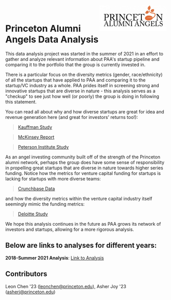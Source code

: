 <a href="https://www.princetonalumniangels.org/" target = "_blank"><img src="./2018-2021/paa_logo.png" width="210" height="80" align="right"/></a> 
<br>

# Princeton Alumni Angels Data Analysis


This data analysis project was started in the summer of 2021 in an effort to gather and analyze relevant information about PAA's startup pipeline and comparing it to the portfolio that the group is currently invested in.

There is a particular focus on the diversity metrics (gender, race/ethnicity) of all the startups that have applied to PAA and comparing it to the startup/VC industry as a whole. PAA prides itself in screening strong and innovative startups that are diverse in nature - this analysis serves as a "checkup" to see just how well (or poorly) the group is doing in following this statement.

You can read all about why and how diverse startups are great for idea and revenue generation here (and great for investors' returns too!):

> <a href="https://www.kauffmanfellows.org/journal_posts/the-pipeline-myth-ethnicity-fund-managers" target="_blank">Kauffman Study</a>

> <a href="https://www.mckinsey.com/business-functions/organization/our-insights/why-diversity-matters" target="_blank">McKinsey Report</a>

> <a href="https://www.piie.com/newsroom/press-releases/new-peterson-institute-research-over-21000-companies-globally-finds-women" target="_blank">Peterson Institute Study</a>

As an angel investing community built off of the strength of the Princeton alumni network, perhaps the group does have some sense of responsibility in propelling great startups that are diverse in nature towards higher series funding. Notice how the metrics for venture capital funding for startups is lacking for startups with more diverse teams:

> <a href="http://about.crunchbase.com/wp-content/uploads/2020/10/2020_crunchbase_diversity_report.pdf" target="_blank">Crunchbase Data</a>

and how the diversity metrics within the venture capital industry itself seemingly mimic the funding metrics:

> <a href="https://www2.deloitte.com/content/campaigns/us/audit/survey/diversity-venture-capital-human-capital-survey-dashboard.html" target="_blank">Deloitte Study</a>

We hope this analysis continues in the future as PAA grows its network of investors and startups, allowing for a more rigorous analysis.

## Below are links to analyses for different years:
**2018-Summer 2021 Analysis**: <a href="./2018-2021/2018-2021.html" target = "_blank" title="Link to Analysis">Link to Analysis</a>

## Contributors
Leon Chen '23 (leonchen@princeton.edu), Asher Joy '23 (asherj@princeton.edu)





